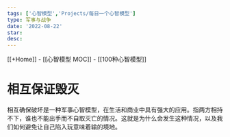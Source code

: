 ```yaml
---
tags: ['心智模型','Projects/每日一个心智模型']
type: 军事与战争
date: '2022-08-22'
star:
desc: 
---
```

[[+Home]] - [[心智模型 MOC]] - [[100种心智模型]]


# 相互保证毁灭

相互确保破坏是一种军事心智模型，在生活和商业中具有强大的应用。指两方相持不下，谁也不能出手而不自取灭亡的情况。这就是为什么会发生这种情况，以及我们如何避免让自己陷入玩意味着输的境地。